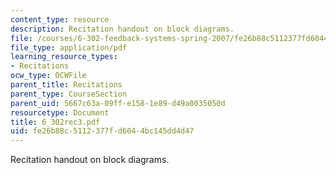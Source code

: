 ```yaml
---
content_type: resource
description: Recitation handout on block diagrams.
file: /courses/6-302-feedback-systems-spring-2007/fe26b88c5112377fd6044bc145dd4d47_6_302rec3.pdf
file_type: application/pdf
learning_resource_types:
- Recitations
ocw_type: OCWFile
parent_title: Recitations
parent_type: CourseSection
parent_uid: 5667c63a-09ff-e158-1e89-d49a0035050d
resourcetype: Document
title: 6_302rec3.pdf
uid: fe26b88c-5112-377f-d604-4bc145dd4d47
---
```

Recitation handout on block diagrams.

